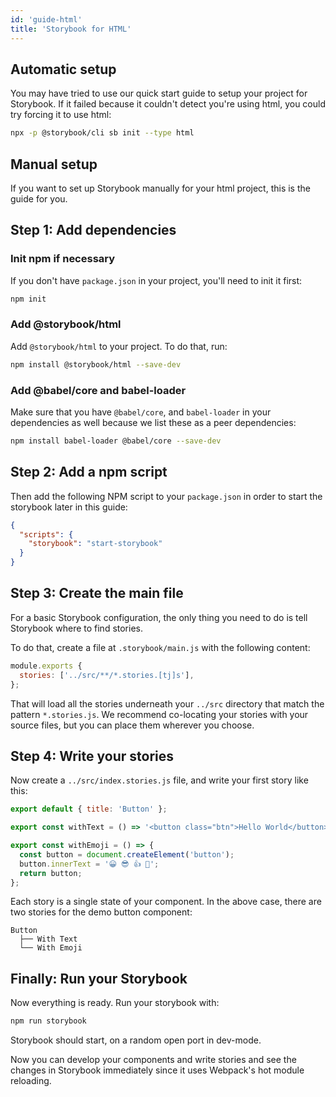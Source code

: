 ```yaml
---
id: 'guide-html'
title: 'Storybook for HTML'
---
```


## Automatic setup

You may have tried to use our quick start guide to setup your project for Storybook.
If it failed because it couldn't detect you're using html, you could try forcing it to use html:

```sh
npx -p @storybook/cli sb init --type html
```

## Manual setup

If you want to set up Storybook manually for your html project, this is the guide for you.

## Step 1: Add dependencies

### Init npm if necessary

If you don't have `package.json` in your project, you'll need to init it first:

```sh
npm init
```

### Add @storybook/html

Add `@storybook/html` to your project. To do that, run:

```sh
npm install @storybook/html --save-dev
```

### Add @babel/core and babel-loader

Make sure that you have `@babel/core`, and `babel-loader` in your dependencies as well because we list these as a peer dependencies:

```sh
npm install babel-loader @babel/core --save-dev 
```

## Step 2: Add a npm script

Then add the following NPM script to your `package.json` in order to start the storybook later in this guide:

```json
{
  "scripts": {
    "storybook": "start-storybook"
  }
}
```

## Step 3: Create the main file

For a basic Storybook configuration, the only thing you need to do is tell Storybook where to find stories.

To do that, create a file at `.storybook/main.js` with the following content:

```js
module.exports {
  stories: ['../src/**/*.stories.[tj]s'],
};
```

That will load all the stories underneath your `../src` directory that match the pattern `*.stories.js`. We recommend co-locating your stories with your source files, but you can place them wherever you choose.

## Step 4: Write your stories

Now create a `../src/index.stories.js` file, and write your first story like this:

```js
export default { title: 'Button' };

export const withText = () => '<button class="btn">Hello World</button>';

export const withEmoji = () => {
  const button = document.createElement('button');
  button.innerText = '😀 😎 👍 💯';
  return button;
};
```

Each story is a single state of your component. In the above case, there are two stories for the demo button component:

```plaintext
Button
  ├── With Text
  └── With Emoji
```

## Finally: Run your Storybook

Now everything is ready. Run your storybook with:

```sh
npm run storybook
```

Storybook should start, on a random open port in dev-mode.

Now you can develop your components and write stories and see the changes in Storybook immediately since it uses Webpack's hot module reloading.
